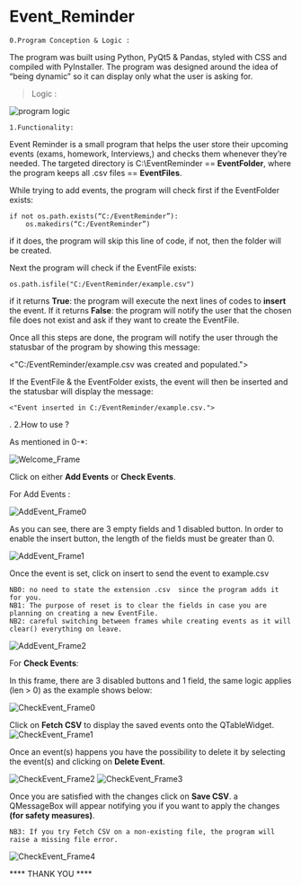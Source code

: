 # Event_Reminder

	0.Program Conception & Logic : 

The program was built using Python, PyQt5 & Pandas, styled with CSS and compiled with PyInstaller.
The program was designed around the idea of “being dynamic” so it can display only what the user is asking for.

>Logic :

![program logic](README_pictures/pic0.png)

	1.Functionality:

Event Reminder is a small program that helps the user store their upcoming events (exams, homework, Interviews,) and checks them whenever they’re needed.
The targeted directory is C:\EventReminder == **EventFolder**, where the program keeps all .csv files == **EventFiles**.

While trying to add events, the program will check first if the EventFolder exists: 

	if not os.path.exists(“C:/EventReminder”):
		os.makedirs(“C:/EventReminder”)
		
if it does, the program will skip this line of code, if not, then the folder will be created.

Next the program will check if the EventFile exists:

	os.path.isfile("C:/EventReminder/example.csv")
	
if it returns **True**: the program will execute the next lines of codes to **insert** the event. 
If it returns **False**: the program will notify the user that the chosen file does not exist and ask if they want to create the EventFile.

Once all this steps are done, the program will notify the user through the statusbar of the program by showing this message:

<"C:/EventReminder/example.csv was created and populated.">

If the EventFile & the EventFolder exists, the event will then be inserted and the statusbar will display the message:

	<"Event inserted in C:/EventReminder/example.csv.">
.
	2.How to use ?
	
As mentioned in 0-*:

![Welcome_Frame](README_pictures/pic1.png)

 
Click on either **Add Events**  or **Check Events**.

For Add Events :

![AddEvent_Frame0](README_pictures/pic2.png)
 
As you can see, there are 3 empty fields and 1 disabled button. In order to enable the insert button, the length of the fields must be greater than  0.

![AddEvent_Frame1](README_pictures/pic3.png)
 
Once the event is set, click on insert to send the event to example.csv

	NB0: no need to state the extension .csv  since the program adds it for you.
	NB1: The purpose of reset is to clear the fields in case you are planning on creating a new EventFile.
	NB2: careful switching between frames while creating events as it will clear() everything on leave.

![AddEvent_Frame2](README_pictures/pic4.png)

For **Check Events**: 

In this frame, there are 3 disabled buttons and 1 field, the same logic applies (len > 0) as the example shows below:

![CheckEvent_Frame0](README_pictures/pic5.png)

Click on **Fetch CSV** to display the saved events onto the QTableWidget.
![CheckEvent_Frame1](README_pictures/pic6.png)

Once an event(s) happens you have the possibility to delete it by selecting the event(s) and clicking on **Delete Event**.

![CheckEvent_Frame2](README_pictures/pic7.png)
![CheckEvent_Frame3](README_pictures/pic8.png)

Once you are satisfied with the changes click on **Save CSV**. a QMessageBox will appear notifying you if you want to apply the changes **(for safety measures)**.

	NB3: If you try Fetch CSV on a non-existing file, the program will raise a missing file error.
	
![CheckEvent_Frame4](README_pictures/pic9.png)

**** THANK YOU ****
